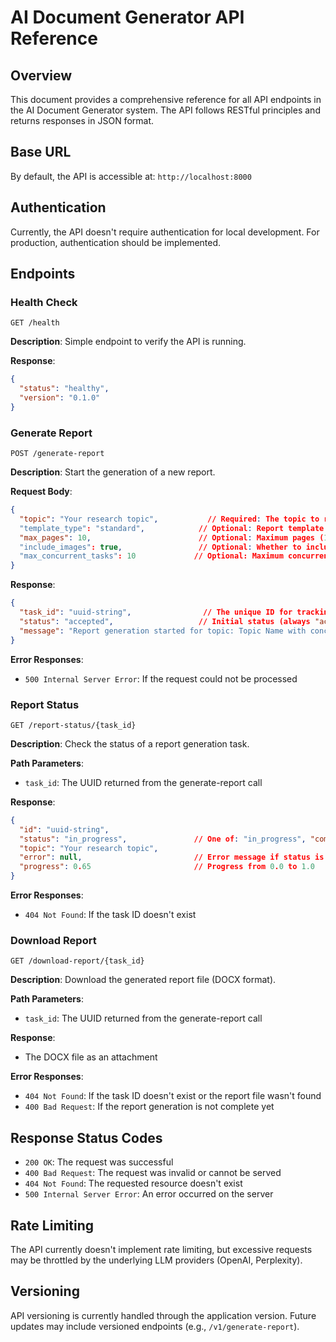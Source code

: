 # AI Document Generator API Reference

## Overview
This document provides a comprehensive reference for all API endpoints in the AI Document Generator system. The API follows RESTful principles and returns responses in JSON format.

## Base URL
By default, the API is accessible at: `http://localhost:8000`

## Authentication
Currently, the API doesn't require authentication for local development. For production, authentication should be implemented.

## Endpoints

### Health Check
```
GET /health
```

**Description**: Simple endpoint to verify the API is running.

**Response**:
```json
{
  "status": "healthy",
  "version": "0.1.0"
}
```

### Generate Report
```
POST /generate-report
```

**Description**: Start the generation of a new report.

**Request Body**:
```json
{
  "topic": "Your research topic",           // Required: The topic to research
  "template_type": "standard",            // Optional: Report template (standard, academic, business)
  "max_pages": 10,                        // Optional: Maximum pages (1-50)
  "include_images": true,                 // Optional: Whether to include images
  "max_concurrent_tasks": 10             // Optional: Maximum concurrent tasks (1-20)
}
```

**Response**:
```json
{
  "task_id": "uuid-string",                // The unique ID for tracking this task
  "status": "accepted",                   // Initial status (always "accepted")
  "message": "Report generation started for topic: Topic Name with concurrency: 10"
}
```

**Error Responses**:
- `500 Internal Server Error`: If the request could not be processed

### Report Status
```
GET /report-status/{task_id}
```

**Description**: Check the status of a report generation task.

**Path Parameters**:
- `task_id`: The UUID returned from the generate-report call

**Response**:
```json
{
  "id": "uuid-string",
  "status": "in_progress",               // One of: "in_progress", "completed", "failed"
  "topic": "Your research topic",
  "error": null,                         // Error message if status is "failed"
  "progress": 0.65                       // Progress from 0.0 to 1.0
}
```

**Error Responses**:
- `404 Not Found`: If the task ID doesn't exist

### Download Report
```
GET /download-report/{task_id}
```

**Description**: Download the generated report file (DOCX format).

**Path Parameters**:
- `task_id`: The UUID returned from the generate-report call

**Response**:
- The DOCX file as an attachment

**Error Responses**:
- `404 Not Found`: If the task ID doesn't exist or the report file wasn't found
- `400 Bad Request`: If the report generation is not complete yet

## Response Status Codes

- `200 OK`: The request was successful
- `400 Bad Request`: The request was invalid or cannot be served
- `404 Not Found`: The requested resource doesn't exist
- `500 Internal Server Error`: An error occurred on the server

## Rate Limiting

The API currently doesn't implement rate limiting, but excessive requests may be throttled by the underlying LLM providers (OpenAI, Perplexity).

## Versioning

API versioning is currently handled through the application version. Future updates may include versioned endpoints (e.g., `/v1/generate-report`).
